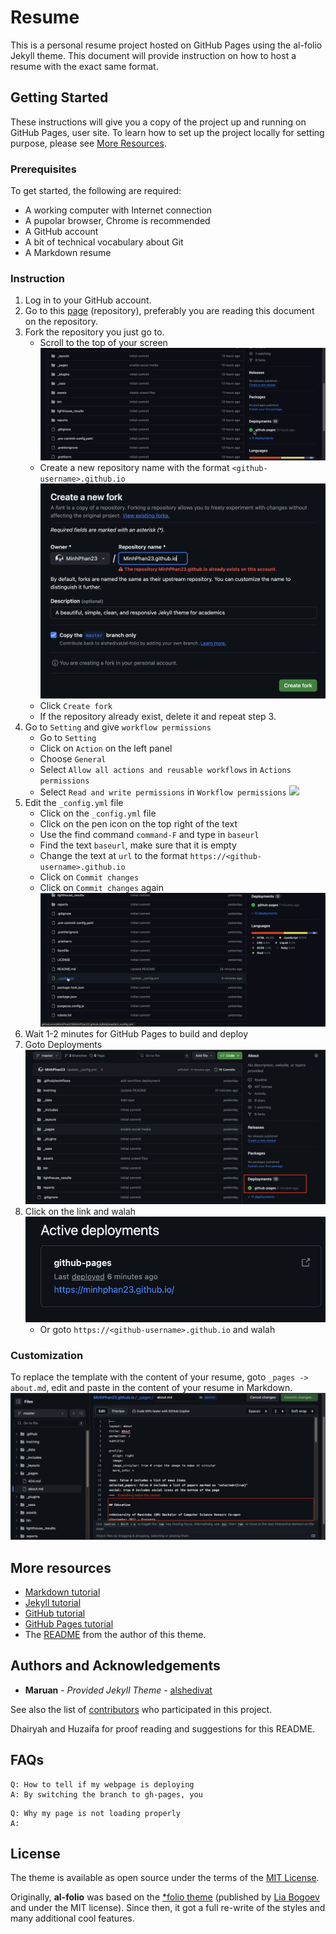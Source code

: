 # Resume

This is a personal resume project hosted on GitHub Pages using the al-folio Jekyll theme. This document will provide instruction on how to host a resume with the exact same format.

## Getting Started

These instructions will give you a copy of the project up and running on
GitHub Pages, user site. To learn how to set up the project locally for setting purpose, please see [More Resources](#resources).

### Prerequisites

To get started, the following are required:

- A working computer with Internet connection
- A pupolar browser, Chrome is recommended
- A GitHub account
- A bit of technical vocabulary about Git
- A Markdown resume

### Instruction

1) Log in to your GitHub account.
2) Go to this [page](https://github.com/MinhPhan23/MinhPhan23.github.io)      (repository), preferably you are reading this document on the repository. 
3) Fork the repository you just go to.
   - Scroll to the top of your screen
    ![](InstrImg/ScrollUp.gif)
   - Create a new repository name with the format `<github-username>.github.io` ![](InstrImg/fork.png)
   - Click `Create fork`
   - If the repository already exist, delete it and repeat step 3.
4) Go to `Setting` and give `workflow permissions`
   - Go to `Setting`
   - Click on `Action` on the left panel
   - Choose `General`
   - Select `Allow all actions and reusable workflows` in `Actions permissions`
   - Select `Read and write permissions` in `Workflow permissions`
   ![](InstrImg/ActionPerm.gif)
5) Edit the `_config.yml` file
   - Click on the `_config.yml` file
   - Click on the pen icon on the top right of the text
   - Use the find command `command-F` and type in `baseurl`
   - Find the text `baseurl`, make sure that it is empty
   - Change the text at `url` to the format `https://<github-username>.github.io`
   - Click on `Commit changes`
   - Click on `Commit changes` again
   ![](InstrImg/changeConfig.gif) 
6) Wait 1-2 minutes for GitHub Pages to build and deploy  
7) Goto Deployments
   ![](InstrImg/Deployment1.png) 
8) Click on the link and walah
   ![](InstrImg/Deployment2.png)  
   - Or goto `https://<github-username>.github.io` and walah

### Customization

To replace the template with the content of your resume, goto `_pages -> about.md`, edit and paste in the content of your resume in Markdown.
![](InstrImg/customize.png)

<a id="resources"></a>
## More resources

- [Markdown tutorial](https://www.markdowntutorial.com/)
- [Jekyll tutorial](https://www.taniarascia.com/make-a-static-website-with-jekyll/)
- [GitHub tutorial](https://docs.github.com/en/get-started/start-your-journey/hello-world)
- [GitHub Pages tutorial](https://docs.github.com/en/pages/quickstart)
- The [README](https://github.com/alshedivat/al-folio/blob/master/README.md) from the author of this theme.

## Authors and Acknowledgements

- **Maruan** - *Provided Jekyll Theme* - [alshedivat](https://github.com/alshedivat)

See also the list of
[contributors](https://github.com/alshedivat/al-folio/graphs/contributors)
who participated in this project.

Dhairyah and Huzaifa for proof reading and suggestions for this README.

## FAQs

```
Q: How to tell if my webpage is deploying
A: By switching the branch to gh-pages, you
```

```
Q: Why my page is not loading properly
A:
```

## License

The theme is available as open source under the terms of the [MIT License](https://github.com/alshedivat/al-folio/blob/master/LICENSE).

Originally, **al-folio** was based on the [\*folio theme](https://github.com/bogoli/-folio) (published by [Lia Bogoev](https://liabogoev.com) and under the MIT license). Since then, it got a full re-write of the styles and many additional cool features.